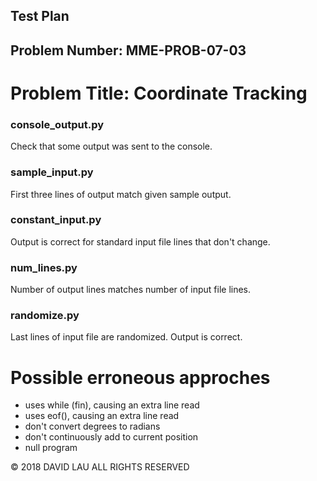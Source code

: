 Test Plan
---------
Problem Number: MME-PROB-07-03
------------------------------

Problem Title: Coordinate Tracking
==================================

### console_output.py

Check that some output was sent to the console.

### sample_input.py

First three lines of output match given sample output.

### constant_input.py

Output is correct for standard input file lines that don't change.

### num_lines.py

Number of output lines matches number of input file lines.

### randomize.py

Last lines of input file are randomized. Output is correct.

# Possible erroneous approches

* uses while (fin), causing an extra line read
* uses eof(), causing an extra line read
* don't convert degrees to radians
* don't continuously add to current position
* null program

© 2018 DAVID LAU ALL RIGHTS RESERVED
